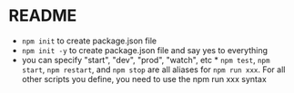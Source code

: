 # README

* `npm init` to create package.json file
* `npm init -y` to create package.json file and say yes to everything
* you can specify "start", "dev", "prod", "watch", etc
      * `npm test`, `npm start`, `npm restart`, and `npm stop` are all aliases for `npm run xxx`. For all other scripts you define, you need to use the npm run xxx syntax

